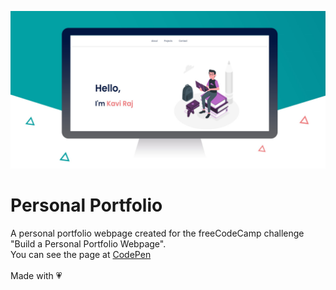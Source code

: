 ![Personal Portfolio Webpage](images/personalPortfolio.jpg)

# Personal Portfolio
A personal portfolio webpage created for the freeCodeCamp challenge "Build a Personal Portfolio Webpage".<br/>
You can see the page at [CodePen](https://codepen.io/KaviRajVedi/pen/GRKByZR)<br/><br/>
Made with :heartpulse:
